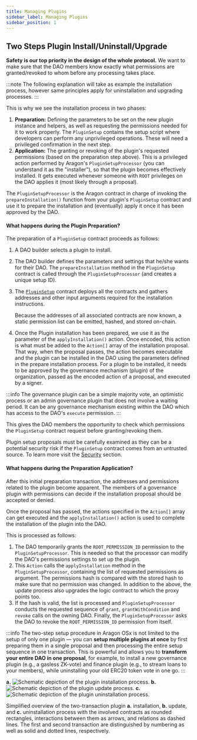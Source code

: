 ```yaml
---
title: Managing Plugins
sidebar_label: Managing Plugins
sidebar_position: 1
---
```


## Two Steps Plugin Install/Uninstall/Upgrade

**Safety is our top priority in the design of the whole protocol.** We want to make sure that the DAO members know exactly what permissions are granted/revoked to whom before any processing takes place.

:::note
The following explanation will take as example the installation process, however same principles apply for uninstallation and upgrading processes.
:::

This is why we see the installation process in two phases:

1. **Preparation:** Defining the parameters to be set on the new plugin instance and helpers, as well as requesting the permissions needed for it to work properly. The `PluginSetup` contains the setup script where developers can perform any unprivileged operations. These will need a privileged confirmation in the next step.
2. **Application:** The granting or revoking of the plugin's requested permissions (based on the preparation step above). This is a privileged action performed by Aragon's `PluginSetupProcessor` (you can understand it as the "installer"), so that the plugin becomes effectively installed. It gets executed whenever someone with `ROOT` privileges on the DAO applies it (most likely through a proposal).

The `PluginSetupProcessor` is the Aragon contract in charge of invoking the `prepareInstallation()` function from your plugin's `PluginSetup` contract and use it to prepare the installation and (eventually) apply it once it has been approved by the DAO.

#### What happens during the Plugin Preparation?

The preparation of a `PluginSetup` contract proceeds as follows:

1. A DAO builder selects a plugin to install.

2. The DAO builder defines the parameters and settings that he/she wants for their DAO. The `prepareInstallation` method in the `PluginSetup` contract is called through the `PluginSetupProcessor` (and creates a unique setup ID).

3. The [`PluginSetup`](https://github.com/aragon/osx/blob/develop/packages/contracts/src/framework/plugin/setup/PluginSetupProcessor.sol) contract deploys all the contracts and gathers addresses and other input arguments required for the installation instructions.

   Because the addresses of all associated contracts are now known, a static permission list can be emitted, hashed, and stored on-chain.

4. Once the Plugin installation has been prepared, we use it as the parameter of the `applyInstallation()` action. Once encoded, this action is what must be added to the `Action[]` array of the installation proposal. That way, when the proposal passes, the action becomes executable and the plugin can be installed in the DAO using the parameters defined in the prepare installation process. For a plugin to be installed, it needs to be approved by the governance mechanism (plugin) of the organization, passed as the encoded action of a proposal, and executed by a signer.

:::info
The governance plugin can be a simple majority vote, an optimistic process or an admin governance plugin that does not involve a waiting period. It can be any governance mechanism existing within the DAO which has access to the DAO's `execute` permission.
:::

This gives the DAO members the opportunity to check which permissions the `PluginSetup` contract request before granting/revoking them.

Plugin setup proposals must be carefully examined as they can be a potential security risk if the `PluginSetup` contract comes from an untrusted source. To learn more visit the [Security](./01-security-risk-mitigation.md) section.

<!-- TODO: add a costs sections

Optionally, the proposer can also request refunds for the gas spent for the preparation of the plugin in the proposal.
-->

#### What happens during the Preparation Application?

After this initial preparation transaction, the addresses and permissions related to the plugin become apparent. The members of a governance plugin with permissions can decide if the installation proposal should be accepted or denied.

Once the proposal has passed, the actions specified in the `Action[]` array can get executed and the `applyInstallation()` action is used to complete the installation of the plugin into the DAO.

This is processed as follows:

1. The DAO temporarily grants the `ROOT_PERMISSION_ID` permission to the `PluginSetupProcessor`. This is needed so that the processor can modify the DAO's permissions settings to set up the plugin.
2. This `Action` calls the `applyInstallation` method in the `PluginSetupProcessor`, containing the list of requested permissions as argument. The permissions hash is compared with the stored hash to make sure that no permission was changed.
   In addition to the above, the update process also upgrades the logic contract to which the proxy points too.
3. If the hash is valid, the list is processed and `PluginSetupProcessor` conducts the requested sequence of `grant`, `grantWithCondition` and `revoke` calls on the owning DAO.
   Finally, the `PluginSetupProcessor` asks the DAO to revoke the `ROOT_PERMISSION_ID` permission from itself.

:::info
The two-step setup procedure in Aragon OSx is not limited to the setup of only one plugin — you can **setup multiple plugins at once** by first preparing them in a single proposal and then processing the entire setup sequence in one transaction. This is powerful and allows you to **transform your entire DAO in one proposal**, for example, to install a new governance plugin (e.g., a gasless ZK-vote) and finance plugin (e.g., to stream loans to your members), while uninstalling your old ERC20 token vote in one go.
:::

<div class="center-column">

**a.** ![Schematic depiction of the plugin installation process.](/optimized-svg/plugins/plugin-installation.drawio.svg)
**b.** ![Schematic depiction of the plugin update process.](/optimized-svg/plugins/plugin-update.drawio.svg)
**c.** ![Schematic depiction of the plugin uninstallation process.](/optimized-svg/plugins/plugin-uninstallation.drawio.svg)

<p class="caption">
   Simplified overview of the two-transaction plugin <b>a.</b> installation, <b>b.</b> update, and <b>c.</b> uninstallation process with the involved contracts as rounded rectangles, interactions between them as arrows, and relations as dashed lines. The first and second transaction are distinguished by numbering as well as solid and dotted lines, respectively.
</p>

</div>
